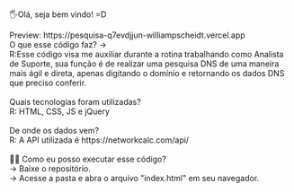 🖐️Olá, seja bem vindo! =D
<div>Preview: https://pesquisa-q7evdjjun-williampscheidt.vercel.app</div>

<div>O que esse código faz? -></div> 
<div>R:Esse código visa me auxiliar durante a rotina trabalhando como Analista de Suporte, sua função é de realizar uma pesquisa DNS de uma maneira mais ágil e direta, apenas digitando o domínio e retornando os dados DNS que preciso conferir.</div>
</div>
<br/
<div>Quais tecnologias foram utilizadas?
<div>R: HTML, CSS, JS e jQuery</div>
<br />
<div>De onde os dados vem?</div></div>
<div>R: A API utilizada é https://networkcalc.com/api/</div>

<br /> 

<div>🧑‍🚀 Como eu posso executar esse código?</div>
<div>-> Baixe o repositório.</div>
<div>-> Acesse a pasta e abra o arquivo "index.html" em seu navegador.</div>
